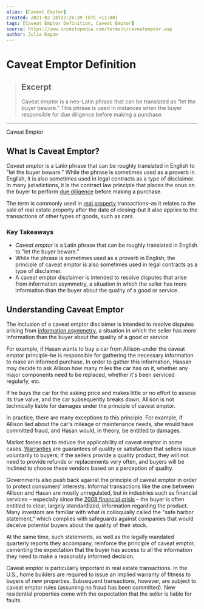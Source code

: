 ```yaml
---
alias: [Caveat Emptor]
created: 2021-02-28T22:26:39 (UTC +11:00)
tags: [Caveat Emptor Definition, Caveat Emptor]
source: https://www.investopedia.com/terms/c/caveatemptor.asp
author: Julia Kagan
---
```


# Caveat Emptor Definition

> ## Excerpt
> Caveat emptor is a neo-Latin phrase that can be translated as "let the buyer beware." This phrase is used in instances when the buyer responsible for due diligence before making a purchase.

---

Caveat Emptor
## What Is Caveat Emptor?

_Caveat emptor_ is a Latin phrase that can be roughly translated in English to "let the buyer beware." While the phrase is sometimes used as a proverb in English, it is also sometimes used in legal contracts as a type of disclaimer. In many jurisdictions, it is the contract law principle that places the onus on the buyer to perform [due diligence](https://www.investopedia.com/terms/d/duediligence.asp) before making a purchase.

The term is commonly used in [real property](https://www.investopedia.com/terms/r/real-property.asp) transactions–as it relates to the sale of real estate property after the date of closing–but it also applies to the transactions of other types of goods, such as cars.

### Key Takeaways

-   _Caveat emptor_ is a Latin phrase that can be roughly translated in English to "let the buyer beware."
-   While the phrase is sometimes used as a proverb in English, the principle of caveat emptor is also sometimes used in legal contracts as a type of disclaimer.
-   A caveat emptor disclaimer is intended to resolve disputes that arise from information asymmetry, a situation in which the seller has more information than the buyer about the quality of a good or service.

## Understanding Caveat Emptor

The inclusion of a caveat emptor disclaimer is intended to resolve disputes arising from [information asymmetry](https://www.investopedia.com/terms/a/asymmetricinformation.asp), a situation in which the seller has more information than the buyer about the quality of a good or service.

For example, if Hasan wants to buy a car from Allison–under the caveat emptor principle–he is responsible for gathering the necessary information to make an informed purchase. In order to gather this information, Hassan may decide to ask Allison how many miles the car has on it, whether any major components need to be replaced, whether it's been serviced regularly, etc.

If he buys the car for the asking price and makes little or no effort to assess its true value, and the car subsequently breaks down, Allison is not technically liable for damages under the principle of caveat emptor. 

In practice, there are many exceptions to this principle. For example, if Allison lied about the car's mileage or maintenance needs, she would have committed fraud, and Hasan would, in theory, be entitled to damages.

Market forces act to reduce the applicability of caveat emptor in some cases. [Warranties](https://www.investopedia.com/terms/w/warranty.asp) are guarantees of quality or satisfaction that sellers issue voluntarily to buyers; if the sellers provide a quality product, they will not need to provide refunds or replacements very often, and buyers will be inclined to choose these vendors based on a perception of quality. 

Governments also push back against the principle of caveat emptor in order to protect consumers' interests. Informal transactions like the one between Allison and Hasan are mostly unregulated, but in industries such as financial services – especially since the [2008 financial crisis](https://www.investopedia.com/terms/g/great-recession.asp) – the buyer is often entitled to clear, largely standardized, information regarding the product. Many investors are familiar with what is colloquially called the "safe harbor statement," which complies with safeguards against companies that would deceive potential buyers about the quality of their stock. 

At the same time, such statements, as well as the legally mandated quarterly reports they accompany, reinforce the principle of caveat emptor, cementing the expectation that the buyer has access to all the information they need to make a reasonably informed decision.

Caveat emptor is particularly important in real estate transactions. In the U.S., home builders are required to issue an implied warranty of fitness to buyers of new properties. Subsequent transactions, however, are subject to caveat emptor rules (assuming no fraud has been committed). New residential properties come with the expectation that the seller is liable for faults.
